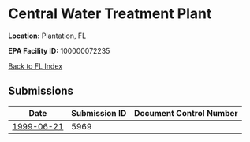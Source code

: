 # Central Water Treatment Plant

**Location:** Plantation, FL

**EPA Facility ID:** 100000072235

[Back to FL Index](../../index.md)

## Submissions

| Date | Submission ID | Document Control Number |
|------|--------------|-------------------------|
| [1999-06-21](submissions/5969.md) | 5969 |  |
